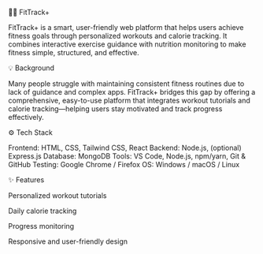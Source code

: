 
🏋️‍♂️ FitTrack+

FitTrack+ is a smart, user-friendly web platform that helps users achieve fitness goals through personalized workouts and calorie tracking. It combines interactive exercise guidance with nutrition monitoring to make fitness simple, structured, and effective.

💡 Background

Many people struggle with maintaining consistent fitness routines due to lack of guidance and complex apps. FitTrack+ bridges this gap by offering a comprehensive, easy-to-use platform that integrates workout tutorials and calorie tracking—helping users stay motivated and track progress effectively.

⚙️ Tech Stack

Frontend: HTML, CSS, Tailwind CSS, React
Backend: Node.js, (optional) Express.js
Database: MongoDB
Tools: VS Code, Node.js, npm/yarn, Git & GitHub
Testing: Google Chrome / Firefox
OS: Windows / macOS / Linux

✨ Features

Personalized workout tutorials

Daily calorie tracking

Progress monitoring

Responsive and user-friendly design
